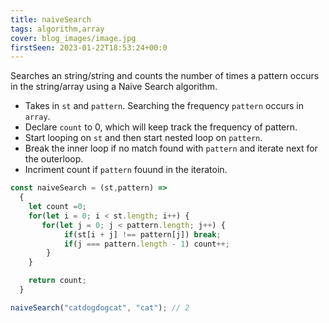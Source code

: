 ```yaml
---
title: naiveSearch
tags: algorithm,array
cover: blog_images/image.jpg
firstSeen: 2023-01-22T18:53:24+00:0
---
```


Searches an string/string and counts the number of times a pattern occurs in the string/array
using a Naive Search algorithm.

- Takes in `st` and `pattern`. Searching the frequency `pattern` occurs in `array`.
- Declare `count` to 0, which will keep track the frequency of pattern.
- Start looping on `st` and then start nested loop on `pattern`. 
- Break the inner loop if no match found with `pattern` and iterate next for the outerloop.
- Incriment count if `pattern` fouund in the iteratoin.

```js
const naiveSearch = (st,pattern) =>
  {
    let count =0;
    for(let i = 0; i < st.length; i++) {
       for(let j = 0; j < pattern.length; j++) {
            if(st[i + j] !== pattern[j]) break;
            if(j === pattern.length - 1) count++;
        }
    }

    return count;
  }
```

```js
naiveSearch("catdogdogcat", "cat"); // 2
```
